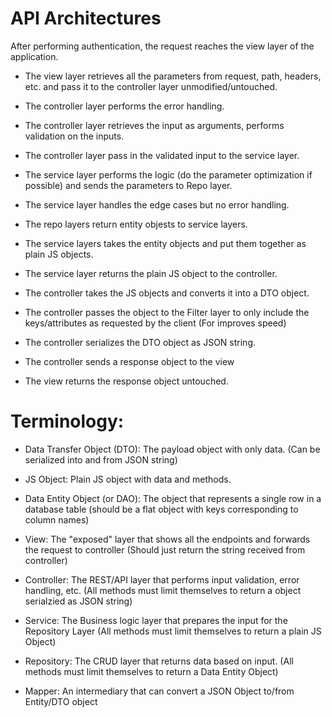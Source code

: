 # API Architectures

After performing authentication, the request reaches the view layer of the application.

- The view layer retrieves all the parameters from request, path, headers, etc. and pass it to the controller layer unmodified/untouched.

- The controller layer performs the error handling.

- The controller layer retrieves the input as arguments, performs validation on the inputs.

- The controller layer pass in the validated input to the service layer.

- The service layer performs the logic (do the parameter optimization if possible) and sends the parameters to Repo layer.

- The service layer handles the edge cases but no error handling.

- The repo layers return entity objests to service layers.

- The service layers takes the entity objects and put them together as plain JS objects.

- The service layer returns the plain JS object to the controller.

- The controller takes the JS objects and converts it into a DTO object.

- The controller passes the object to the Filter layer to only include the keys/attributes as requested by the client (For improves speed)

- The controller serializes the DTO object as JSON string.

- The controller sends a response object to the view

- The view returns the response object untouched.

 # Terminology:

- Data Transfer Object (DTO): The payload object with only data. (Can be serialized into and from JSON string)

- JS Object: Plain JS object with data and methods.

- Data Entity Object (or DAO): The object that represents a single row in a database table (should be a flat object with keys corresponding to column names)

- View: The "exposed" layer that shows all the endpoints and forwards the request to controller (Should just return the string received from controller)

- Controller: The REST/API layer that performs input validation, error handling, etc. (All methods must limit themselves to return a object serialzied as JSON string)

- Service: The Business logic layer that prepares the input for the Repository Layer (All methods must limit themselves to return a plain JS Object)

- Repository: The CRUD layer that returns data based on input. (All methods must limit themselves to return a Data Entity Object)

- Mapper: An intermediary that can convert a JSON Object to/from Entity/DTO object